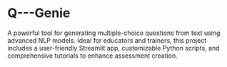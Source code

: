 # Q---Genie
A powerful tool for generating multiple-choice questions from text using advanced NLP models. Ideal for educators and trainers, this project includes a user-friendly Streamlit app, customizable Python scripts, and comprehensive tutorials to enhance assessment creation.
